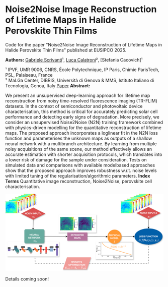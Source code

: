 # Noise2Noise Image Reconstruction of Lifetime Maps in Halide Perovskite Thin Films

Code for the paper "Noise2Noise Image Reconstruction of Lifetime Maps in Halide Perovskite Thin Films" published at EUSIPCO 2025.

**Authors:** [Gabriele Scrivanti](https://gbrscr.github.io/)¹, [Luca Calatroni](https://sites.google.com/view/lucacalatroni/home)², [Stefania Cacovich]¹

¹ IPVF, UMR 9006, CNRS, École Polytechnique, IP Paris, Chimie ParisTech, PSL, Palaiseau, France  
² MaLGa Center, DIBRIS, Università di Genova & MMS, Istituto Italiano di Tecnologia, Genoa, Italy
[Paper](https://eusipco2025.org/wp-content/uploads/pdfs/0001707.pdf)
**Abstract:**

We present an unsupervised deep-learning approach for lifetime map reconstruction from noisy time-resolved fluorescence imaging (TR-FLIM) datasets. In the context of semiconductor and photovoltaic device characterisation, this method is critical for accurately predicting solar cell performance and detecting early signs of degradation. More precisely, we consider an unsupervised Noise2Noise (N2N) training framework combined with physics-driven modelling for the quantitative reconstruction of lifetime maps. The proposed approach incorporates a loglinear fit in the N2N loss function and parameterises the unknown maps as outputs of a shallow neural network with a multibranch architecture. By learning from multiple noisy acquisitions of the same scene, our method effectively allows an accurate estimation with shorter acquisition protocols, which translates into a lower risk of damage for the sample under consideration. Tests on simulated data and comparisons with available modelbased approaches show that the proposed approach improves robustness w.r.t. noise levels with limited tuning of the regularisation/algorithmic parameters.
**Index Terms** Quantitative image reconstruction, Noise2Noise, perovskite cell characterisation.

![image info](N2N.png)

Details coming soon!

